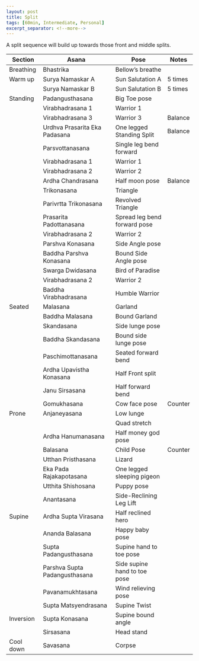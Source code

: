 ```yaml
---
layout: post
title: Split
tags: [60min, Intermediate, Personal]
excerpt_separator: <!--more-->
---
```


A split sequence will build up towards those front and middle splits.
<!--more-->

| Section | Asana | Pose | Notes |
| ------ | ------ | ------ | ------ |
| Breathing | Bhastrika | Bellow’s breathe
| Warm up | Surya Namaskar A | Sun Salutation A | 5 times |
| | Surya Namaskar B | Sun Salutation B | 5 times |
| Standing | Padangusthasana | Big Toe pose
| | Virabhadrasana 1 | Warrior 1
| | Virabhadrasana 3 | Warrior 3 | Balance
| | Urdhva Prasarita Eka Padasana | One legged Standing Split | Balance
| | Parsvottanasana | Single leg bend forward
| | Virabhadrasana 1 | Warrior 1
| | Virabhadrasana 2 | Warrior 2
| | Ardha Chandrasana | Half moon pose | Balance
| | Trikonasana | Triangle
| | Parivrtta Trikonasana | Revolved Triangle
| | Prasarita Padottanasana | Spread leg bend forward pose
| | Virabhadrasana 2 | Warrior 2
| | Parshva Konasana | Side Angle pose
| | Baddha Parshva Konasana | Bound Side Angle pose
| | Swarga Dwidasana | Bird of Paradise
| | Virabhadrasana 2 | Warrior 2
| | Baddha Virabhadrasana | Humble Warrior
| Seated | Malasana | Garland
| | Baddha Malasana | Bound Garland
| | Skandasana | Side lunge pose
| | Baddha Skandasana | Bound side lunge pose
| | Paschimottanasana | Seated forward bend
| | Ardha Upavistha Konasana | Half Front split
| | Janu Sirsasana | Half forward bend
| | Gomukhasana | Cow face pose | Counter
| Prone | Anjaneyasana | Low lunge
| | | Quad stretch
| | Ardha Hanumanasana | Half money god pose
| | Balasana | Child Pose | Counter
| | Utthan Pristhasana | Lizard
| | Eka Pada Rajakapotasana | One legged sleeping pigeon
| | Utthita Shishosana | Puppy pose
| | Anantasana | Side-Reclining Leg Lift
| Supine | Ardha Supta Virasana | Half reclined hero
| | Ananda Balasana | Happy baby pose
| | Supta Padangusthasana | Supine hand to toe pose
| | Parshva Supta Padangusthasana | Side supine hand to toe pose
| | Pavanamukhtasana | Wind relieving pose
| | Supta Matsyendrasana | Supine Twist
| Inversion | Supta Konasana | Supine bound angle
| | Sirsasana | Head stand
| Cool down | Savasana | Corpse
